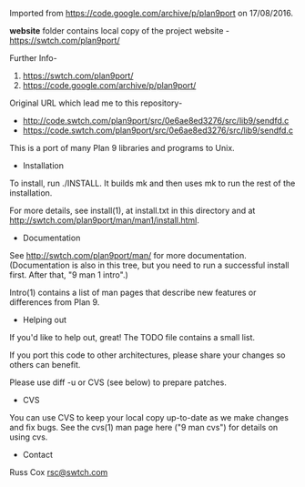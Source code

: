 Imported from https://code.google.com/archive/p/plan9port on 17/08/2016.

**website** folder contains local copy of the project website - https://swtch.com/plan9port/

Further Info-

1. https://swtch.com/plan9port/
1. https://code.google.com/archive/p/plan9port/

Original URL which lead me to this repository-
- http://code.swtch.com/plan9port/src/0e6ae8ed3276/src/lib9/sendfd.c
- https://code.swtch.com/plan9port/src/0e6ae8ed3276/src/lib9/sendfd.c

This is a port of many Plan 9 libraries and programs to Unix.

* Installation

To install, run ./INSTALL.  It builds mk and then uses mk to
run the rest of the installation.  

For more details, see install(1), at install.txt in this directory
and at http://swtch.com/plan9port/man/man1/install.html.

* Documentation

See http://swtch.com/plan9port/man/ for more documentation.
(Documentation is also in this tree, but you need to run
a successful install first.  After that, "9 man 1 intro".)

Intro(1) contains a list of man pages that describe new features
or differences from Plan 9.

* Helping out

If you'd like to help out, great!  The TODO file contains a small list.

If you port this code to other architectures, please share your changes
so others can benefit.

Please use diff -u or CVS (see below) to prepare patches.

* CVS

You can use CVS to keep your local copy up-to-date as we make 
changes and fix bugs.  See the cvs(1) man page here ("9 man cvs")
for details on using cvs.

* Contact

Russ Cox <rsc@swtch.com>
